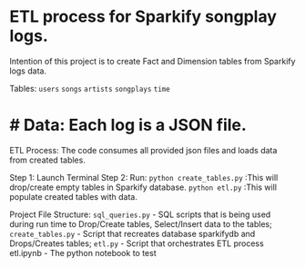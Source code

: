 # ETL process for Sparkify songplay logs.

Intention of this project is to create Fact and Dimension tables from Sparkify logs data.

Tables:
`users`
`songs`
`artists`
`songplays`
`time`

# # Data: Each log is a JSON file.

ETL Process: The code consumes all provided json files and loads data from created tables.

Step 1: Launch Terminal
Step 2: 
    Run:
        `python create_tables.py` :This will drop/create empty tables in Sparkify database.
        `python etl.py` :This will populate created tables with data.

Project File Structure:
`sql_queries.py` - SQL scripts that is being used during run time to Drop/Create tables, Select/Insert data to the tables;
`create_tables.py` - Script that recreates database sparkifydb and Drops/Creates tables;
`etl.py` - Script that orchestrates ETL process etl.ipynb - The python notebook to test